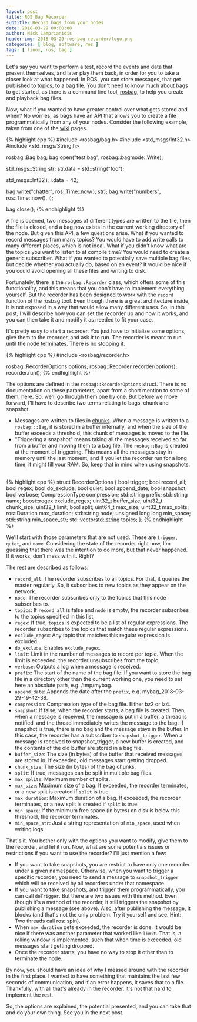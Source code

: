 ```yaml
---
layout: post
title: ROS Bag Recorder
subtitle: Record bags from your nodes
date: 2018-03-29 00:00:00
author: Nick Lamprianidis
header-img: 2018-03-29-ros-bag-recorder/logo.png
categories: [ blog, software, ros ]
tags: [ linux, ros, bag ]
---
```


Let's say you want to perform a test, record the events and data that present themselves, and later play them back, in order for you to take a closer look at what happened. In ROS, you can store messages, that get published to topics, to a [bag](http://wiki.ros.org/Bags) file. You don't need to know much about bags to get started, as there is a command line tool, [rosbag](http://wiki.ros.org/rosbag), to help you create and playback bag files.

Now, what if you wanted to have greater control over what gets stored and when? No worries, as bags have an API that allows you to create a file programmatically from any of your nodes. Consider the following example, taken from one of the [wiki](http://wiki.ros.org/rosbag/Code%20API#cpp_api) pages.

{% highlight cpp %}
#include <rosbag/bag.h>
#include <std_msgs/Int32.h>
#include <std_msgs/String.h>

rosbag::Bag bag;
bag.open("test.bag", rosbag::bagmode::Write);

std_msgs::String str;
str.data = std::string("foo");

std_msgs::Int32 i;
i.data = 42;

bag.write("chatter", ros::Time::now(), str);
bag.write("numbers", ros::Time::now(), i);

bag.close();
{% endhighlight %}

A file is opened, two messages of different types are written to the file, then the file is closed, and a bag now exists in the current working directory of the node. But given this API, a few questions arise. What if you wanted to record messages from many topics? You would have to add write calls to many different places, which is not ideal. What if you didn't know what are the topics you want to listen to at compile time? You would need to create a generic subscriber. What if you wanted to potentially save multiple bag files, but decide whether you actually do, based on an event? It would be nice if you could avoid opening all these files and writing to disk. 

Fortunately, there is the `rosbag::Recorder` class, which offers some of this functionality, and this means that you don't have to implement everything yourself. But the recorder has been designed to work with the `record` function of the rosbag tool. Even though there is a great architecture inside, it is not exposed in a way that would allow many different uses. So, in this post, I will describe how you can set the recorder up and how it works, and you can then take it and modify it as needed to fit your case.

It's pretty easy to start a recorder. You just have to initialize some options, give them to the recorder, and ask it to run. The recorder is meant to run until the node terminates. There is no stopping it.

{% highlight cpp %}
#include <rosbag/recorder.h>

rosbag::RecorderOptions options;
rosbag::Recorder recorder(options);
recorder.run();
{% endhighlight %}

The options are defined in the `rosbag::RecorderOptions` struct. There is no documentation on these parameters, apart from a short mention to some of them, [here](https://github.com/ros/ros_comm/blob/kinetic-devel/tools/rosbag/src/record.cpp#L50). So, we'll go through them one by one. But before we move forward, I'll have to describe two terms relating to bags, chunk and snapshot.

* Messages are written to files in [chunks](http://wiki.ros.org/Bags/Format/2.0). When a message is written to a `rosbag:::Bag`, it is stored in a buffer internally, and when the size of the buffer exceeds a threshold, this chunk of messages is moved to the file.
* "Triggering a snapshot" means taking all the messages received so far from a buffer and moving them to a bag file. The `rosbag::Bag` is created at the moment of triggering. This means all the messages stay in memory until the last moment, and if you let the recorder run for a long time, it might fill your RAM. So, keep that in mind when using snapshots.<br><br>

{% highlight cpp %}
struct RecorderOptions {
  bool            trigger;
  bool            record_all;
  bool            regex;
  bool            do_exclude;
  bool            quiet;
  bool            append_date;
  bool            snapshot;
  bool            verbose;
  CompressionType compression;
  std::string     prefix;
  std::string     name;
  boost::regex    exclude_regex;
  uint32_t        buffer_size;
  uint32_t        chunk_size;
  uint32_t        limit;
  bool            split;
  uint64_t        max_size;
  uint32_t        max_splits;
  ros::Duration   max_duration;
  std::string     node;
  unsigned long long min_space;
  std::string min_space_str;
  std::vector<std::string> topics;
};
{% endhighlight %}

We'll start with those parameters that are not used. These are `trigger`, `quiet`, and `name`. Considering the state of the recorder right now, I'm guessing that there was the intention to do more, but that never happened. If it works, don't mess with it. Right?

The rest are described as follows:

* `record_all`: The recorder subscribes to all topics. For that, it queries the master regularly. So, it subscribes to new topics as they appear on the network.
* `node`: The recorder subscribes only to the topics that this node subscribes to.
* `topics`: If `record_all` is false and `node` is empty, the recorder subscribes to the topics specified in this list.
* `regex`: If true, `topics` is expected to be a list of regular expressions. The recorder subscribes to the topics that match these regular expressions.
* `exclude_regex`: Any topic that matches this regular expression is excluded.
* `do_exclude`: Enables `exclude_regex`.
* `limit`: Limit in the number of messages to record per topic. When the limit is exceeded, the recorder unsubscribes from the topic.
* `verbose`: Outputs a log when a message is received.
* `prefix`: The start of the name of the bag file. If you want to store the bag file in a directory other than the current working one, you need to set here an absolute path, e.g. /tmp/mybag.
* `append_date`: Appends the date after the `prefix`, e.g. mybag_2018-03-29-19-42-38.
* `compression`: Compression type of the bag file. Either bz2 or lz4.
* `snapshot`: If false, when the recorder starts, a bag file is created. Then, when a message is received, the message is put in a buffer, a thread is notified, and the thread immediately writes the message to the bag. If snapshot is true, there is no bag and the message stays in the buffer. In this case, the recorder has a subscriber to `snapshot_trigger`. When a message is received to snapshot_trigger, a new buffer is created, and the contents of the old buffer are stored in a bag file.
* `buffer_size`: The size (in bytes) of the buffer that received messages are stored in. If exceeded, old messages start getting dropped.
* `chunk_size`: The size (in bytes) of the bag chunks.
* `split`: If true, messages can be split in multiple bag files.
* `max_splits`: Maximum number of splits.
* `max_size`: Maximum size of a bag. If exceeded, the recorder terminates, or a new split is created if `split` is true.
* `max_duration`: Maximum duration of a bag. If exceeded, the recorder terminates, or a new split is created if `split` is true.
* `min_space`: If the minimum free space (in bytes) on  disk is below this threshold, the recorder terminates.
* `min_space_str`: Just a string representation of `min_space`, used when writing logs.

That's it. You bother only with the options you want to modify, give them to the recorder, and let it run. Now, what are some potentials issues or restrictions if you want to use the recorder? I'll just mention a few:

* If you want to take snapshots, you are restrict to have only one recorder under a given namespace. Otherwise, when you want to trigger a specific recorder, you need to send a message to `snapshot_trigger` which will be received by all recorders under that namespace.
* If you want to take snapshots, and trigger them programmatically, you can call `doTrigger`. But there are two issues with this method. Even though it's a method of the recorder, it still triggers the snapshot by publishing a message (see above). Also, after publishing the message, it blocks (and that's not the only problem. Try it yourself and see. Hint: Two threads call ros::spin).
* When `max_duration` gets exceeded, the recorder is done. It would be nice if there was another parameter that worked like `limit`. That is, a rolling window is implemented, such that when time is exceeded, old messages start getting dropped.
* Once the recorder starts, you have no way to stop it other than to terminate the node.

By now, you should have an idea of why I messed around with the recorder in the first place. I wanted to have something that maintains the last few seconds of communication, and if an error happens, it saves that to a file. Thankfully, with all that's already in the recorder, it's not that hard to implement the rest.

So, the options are explained, the potential presented, and you can take that and do your own thing. See you in the next post.